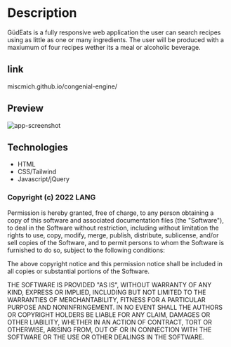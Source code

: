# Description
GüdEats is a fully responsive web application the user can search recipes using as little as one or many ingredients. The user will be produced with a maxiumum of four recipes wether its a meal or alcoholic beverage.

## link
miscmich.github.io/congenial-engine/

## Preview
![app-screenshot](https://user-images.githubusercontent.com/100798134/165227183-dd617657-71f2-4737-a63e-1e527b5f01cc.JPG)

## Technologies
* HTML
* CSS/Tailwind
* Javascript/jQuery

### Copyright (c) 2022 LANG

Permission is hereby granted, free of charge, to any person obtaining a copy
of this software and associated documentation files (the "Software"), to deal
in the Software without restriction, including without limitation the rights
to use, copy, modify, merge, publish, distribute, sublicense, and/or sell
copies of the Software, and to permit persons to whom the Software is
furnished to do so, subject to the following conditions:

The above copyright notice and this permission notice shall be included in all
copies or substantial portions of the Software.

THE SOFTWARE IS PROVIDED "AS IS", WITHOUT WARRANTY OF ANY KIND, EXPRESS OR
IMPLIED, INCLUDING BUT NOT LIMITED TO THE WARRANTIES OF MERCHANTABILITY,
FITNESS FOR A PARTICULAR PURPOSE AND NONINFRINGEMENT. IN NO EVENT SHALL THE
AUTHORS OR COPYRIGHT HOLDERS BE LIABLE FOR ANY CLAIM, DAMAGES OR OTHER
LIABILITY, WHETHER IN AN ACTION OF CONTRACT, TORT OR OTHERWISE, ARISING FROM,
OUT OF OR IN CONNECTION WITH THE SOFTWARE OR THE USE OR OTHER DEALINGS IN THE
SOFTWARE.
